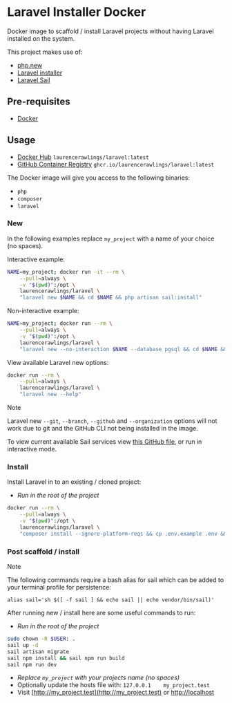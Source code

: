 # Laravel Installer Docker

Docker image to scaffold / install Laravel projects without having Laravel installed on the system.

This project makes use of:

- [php.new](https://php.new)
- [Laravel installer](https://laravel.com/docs/12.x#creating-an-application)
- [Laravel Sail](https://laravel.com/docs/12.x/sail)

## Pre-requisites

- [Docker](https://docs.docker.com/engine/install/)

## Usage

- [Docker Hub](https://hub.docker.com/r/laurencerawlings/laravel) `laurencerawlings/laravel:latest`
- [GitHub Container Registry](https://github.com/LaurenceRawlings/laravel-docker-installer/pkgs/container/laravel) `ghcr.io/laurencerawlings/laravel:latest`

The Docker image will give you access to the following binaries:

- `php`
- `composer`
- `laravel`

### New

In the following examples replace `my_project` with a name of your choice (no spaces).

Interactive example:

```bash
NAME=my_project; docker run -it --rm \
    --pull=always \
    -v "$(pwd)":/opt \
    laurencerawlings/laravel \
    "laravel new $NAME && cd $NAME && php artisan sail:install"
```

Non-interactive example:

```bash
NAME=my_project; docker run --rm \
    --pull=always \
    -v "$(pwd)":/opt \
    laurencerawlings/laravel \
    "laravel new --no-interaction $NAME --database pgsql && cd $NAME && php artisan sail:install --with=pgsql,mailpit"
```

View available Laravel new options:

```bash
docker run --rm \
    --pull=always \
    laurencerawlings/laravel \
    "laravel new --help"
```

> [!NOTE]
> Laravel new `--git`, `--branch`, `--github` and `--organization` options will not work due to git and the GitHub CLI not being installed in the image.

To view current available Sail services view [this GitHub file](https://github.com/laravel/sail/blob/1.x/src/Console/Concerns/InteractsWithDockerComposeServices.php#L15), or run in interactive mode.

### Install

Install Laravel in to an existing / cloned project:

- *Run in the root of the project*

```bash
docker run --rm \
    --pull=always \
    -v "$(pwd)":/opt \
    laurencerawlings/laravel \
    "composer install --ignore-platform-reqs && cp .env.example .env && php artisan key:generate"
```

### Post scaffold / install

> [!NOTE]
> The following commands require a bash alias for sail which can be added to your terminal profile for persistence:
> 
> `alias sail='sh $([ -f sail ] && echo sail || echo vendor/bin/sail)'`

After running new / install here are some useful commands to run:

- *Run in the root of the project*

```bash
sudo chown -R $USER: .
sail up -d
sail artisan migrate
sail npm install && sail npm run build
sail npm run dev
```

- *Replace `my_project` with your projects name (no spaces)*
- Optionally update the hosts file with: `127.0.0.1    my_project.test`
- Visit [http://my_project.test](http://my_project.test) or [http://localhost](http://localhost)

